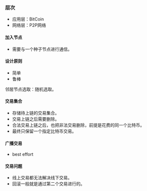 
### 层次

- 应用层：BitCoin
- 网络层：P2P网络

#### 加入节点

- 需要与一个种子节点进行通信。

#### 设计原则

- 简单
- 鲁棒

邻居节点选取：随机选取。

#### 交易集合

- 存储待上链的交易集合。
- 交易上链之后需要删除。
- 合法交易上链之后，也把非法交易删除，前提是花费的同一个比特币。
- 最终只保留一个指定比特币交易。

#### 广播交易

- best effort

#### 交易问题

- 线上交易都无法解决线下交易。
- 回滚一般就是通过第二个交易进行的。
